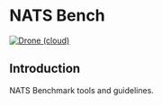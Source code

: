 # NATS Bench

[![Drone (cloud)](https://img.shields.io/drone/build/4lie/nats-bench.svg?style=flat-square&logo=drone)](https://cloud.drone.io/4lie/nats-bench)

## Introduction

NATS Benchmark tools and guidelines.
